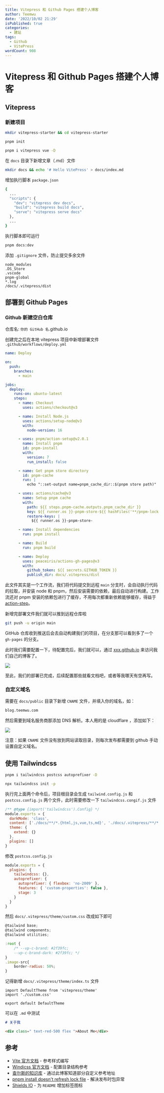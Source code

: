 ```yaml
---
title: Vitepress 和 Github Pages 搭建个人博客
author: Teemwu
date: '2022/10/02 21:29'
isPublished: true
categories:
  - 建站
tags:
  - Github
  - VitePress
wordCount: 908
---
```


# Vitepress 和 Github Pages 搭建个人博客

## Vitepress

### 新建项目

```bash
mkdir vitepress-starter && cd vitepress-starter
```

```bash
pnpm init
```

```bash
pnpm i vitepress vue -D
```

在 `docs` 目录下新增文章（.md）文件

```bash
mkdir docs && echo '# Hello VitePress' > docs/index.md
```

增加执行脚本 `package.json`

```bash
{
  ...
  "scripts": {
    "dev": "vitepress dev docs",
    "build": "vitepress build docs",
    "serve": "vitepress serve docs"
  },
  ...
}
```

执行脚本即可运行

```bash
pnpm docs:dev
```

添加 `.gitignore` 文件，防止提交多余文件

```
node_modules
.DS_Store
.vscode
pnpm-global
*.log
/docs/.vitepress/dist
```

## 部署到 Github Pages

### Github 新建空白仓库

仓库名: `你的 GitHub 名`.github.io

创建完之后在本地 vitepress 项目中新增部署文件 `.github/workflows/deploy.yml`

```yaml
name: Deploy

on:
  push:
    branches:
      - main

jobs:
  deploy:
    runs-on: ubuntu-latest
    steps:
      - name: Checkout
        uses: actions/checkout@v3

      - name: Install Node.js
        uses: actions/setup-node@v3
        with:
          node-version: 16

      - uses: pnpm/action-setup@v2.0.1
        name: Install pnpm
        id: pnpm-install
        with:
          version: 7
          run_install: false

      - name: Get pnpm store directory
        id: pnpm-cache
        run: |
          echo "::set-output name=pnpm_cache_dir::$(pnpm store path)"

      - uses: actions/cache@v3
        name: Setup pnpm cache
        with:
          path: ${{ steps.pnpm-cache.outputs.pnpm_cache_dir }}
          key: ${{ runner.os }}-pnpm-store-${{ hashFiles('**/pnpm-lock.yaml') }}
          restore-keys: |
            ${{ runner.os }}-pnpm-store-

      - name: Install dependencies
        run: pnpm install

      - name: Build
        run: pnpm build

      - name: Deploy
        uses: peaceiris/actions-gh-pages@v3
        with:
          github_token: ${{ secrets.GITHUB_TOKEN }}
          publish_dir: docs/.vitepress/dist
```

此文件其实是一个工作流，我们将代码提交到远程 `main` 分支时，会自动执行代码的拉取，并安装 node 和 pnpm，然后安装需要的依赖，最后自动进行构建。工作流还对 pnpm 安装的依赖包进行了缓存，不用每次都重新依赖能够缓存，得益于 [action-step](https://github.com/pnpm/action-setup)。

新增完部署文件我们就可以推到远程仓库啦

```bash
git push -u origin main
```

GitHub 仓库收到推送后会去自动构建我们的项目，在分支那可以看到多了一个 `gh-pages` 的分支。

此时我们需要配置一下，待配置完后，我们就可以，通过 [xxx.github.io](http://xxx.github.io) 来访问我们自己的博客了。

![](../../public/imgs/2022/09/19/20220919180014.png)

至此，我们的部署已完成，后续配置那些就看文档吧，或者等我哪天有空再写。

### 自定义域名

需要在 `docs/public` 目录下新增 `CNAME` 文件，并填入你的域名，如：
```txt
blog.teemwu.com
```
然后需要到域名服务商那添加 DNS 解析。本人用的是 cloudflare ，添加如下：

![](../../public/imgs/2022/12/05/20221205113425.png)

注意：如果 `CNAME` 文件没有放到网站读取目录，则每次发布都需要到 github 手动设置自定义域名。

## 使用 Tailwindcss

```bash
pnpm i tailwindcss postcss autoprefixer -D
```

```bash
npx tailwindcss init -p
```

执行完上面两个命令后，项目根目录会生成 `tailwind.config.js` 和 `postcss.config.js` 两个文件，此时需要修改一下 `tailwindcss.congif.js` 文件

```jsx
/** @type {import('tailwindcss').Config} */
module.exports = {
  darkMode: 'class',
  content: ['./docs/**/*.{html,js,vue,ts,md}', './docs/.vitepress/**/*.{html,js,vue,ts,md}'],
  theme: {
    extend: {}
  },
  plugins: []
}
```

修改 `postcss.config.js`

```jsx
module.exports = {
  plugins: {
    tailwindcss: {},
    autoprefixer: {
      autoprefixer: { flexbox: 'no-2009' },
      features: { 'custom-properties': false },
      stage: 3
    }
  }
}
```

然后 `docs/.vitepress/theme/custom.css` 改成如下即可

```jsx
@tailwind base;
@tailwind components;
@tailwind utilities;

:root {
	/* --vp-c-brand: #2f39fc;
	--vp-c-brand-dark: #2f39fc; */
}
.image-src{
	border-radius: 50%;
}
```

记得新增 `docs/.vitepress/theme/index.ts` 文件

```tsx
import DefaultTheme from 'vitepress/theme'
import './custom.css'

export default DefaultTheme
```

可以在 `.md` 中测试

```markdown
# 关于我

<div class=" text-red-500 flex ">About Me</div>
```

## 参考
- [Vite 官方文档](https://github.com/vitejs/vite/tree/main/docs/.vitepress/theme/styles) - 参考样式编写
- [Windicss 官方文档](https://github.com/windicss/docs/tree/main/.vitepress/config) - 配置目录结构参考
- [查尔斯的知识库](https://github.com/Charles7c/charles7c.github.io) - 通过此博客知道部分自定义参考地址
- [pnpm install doesn't refresh lock file](https://github.com/pnpm/pnpm/issues/2807#issuecomment-682471525) - 解决发布时包异常
- [Shields IO](https://shields.io/) - 为 `README` 增加标签图标
